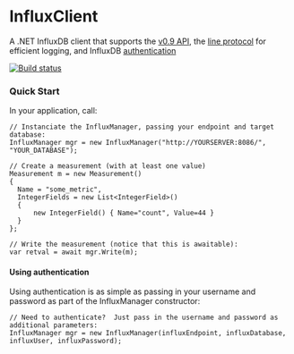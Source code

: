 # InfluxClient
A .NET InfluxDB client that supports the [v0.9 API](https://influxdb.com/docs/v0.9/introduction/overview.html), the [line protocol](https://influxdb.com/docs/v0.9/write_protocols/line.html) for efficient logging, and InfluxDB [authentication](https://influxdb.com/docs/v0.9/administration/authentication_and_authorization.html)

[![Build status](https://ci.appveyor.com/api/projects/status/kab7aiacy0vjv1sr?svg=true)](https://ci.appveyor.com/project/danesparza/influxclient)

### Quick Start
In your application, call:

```CSharp
// Instanciate the InfluxManager, passing your endpoint and target database:
InfluxManager mgr = new InfluxManager("http://YOURSERVER:8086/", "YOUR_DATABASE");

// Create a measurement (with at least one value)
Measurement m = new Measurement()
{
  Name = "some_metric",
  IntegerFields = new List<IntegerField>()
  {
      new IntegerField() { Name="count", Value=44 }
  }
};

// Write the measurement (notice that this is awaitable):
var retval = await mgr.Write(m);
```

#### Using authentication
Using authentication is as simple as passing in your username and password as part of the InfluxManager constructor:

```CSharp
// Need to authenticate?  Just pass in the username and password as additional parameters:
InfluxManager mgr = new InfluxManager(influxEndpoint, influxDatabase, influxUser, influxPassword);
```
